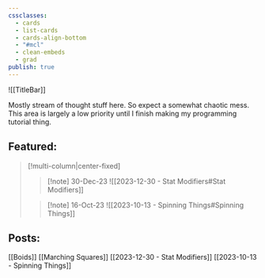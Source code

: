 ```yaml
---
cssclasses:
  - cards
  - list-cards
  - cards-align-bottom
  - "#mcl"
  - clean-embeds
  - grad
publish: true
---
```

<div id='stars'></div>
<div id='stars2'></div>
<div id='stars3'></div>

![[TitleBar]] 
 
Mostly stream of thought stuff here. So expect a somewhat chaotic mess.
This area is largely a low priority until I finish making my programming tutorial thing.

## Featured:

> [!multi-column|center-fixed]
>
>> [!note] 30-Dec-23
>> ![[2023-12-30 - Stat Modifiers#Stat Modifiers]]
>
>> [!note] 16-Oct-23
>> ![[2023-10-13 - Spinning Things#Spinning Things]]
>

## Posts:

[[Boids]]
[[Marching Squares]]
[[2023-12-30 - Stat Modifiers]]
[[2023-10-13 - Spinning Things]]